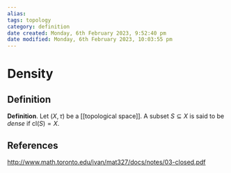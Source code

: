 ```yaml
---
alias: 
tags: topology
category: definition
date created: Monday, 6th February 2023, 9:52:40 pm
date modified: Monday, 6th February 2023, 10:03:55 pm
---
```

# Density

## Definition

**Definition**. Let $(X,\tau)$ be a [[topological space]]. A subset $S\subseteq X$ is said to be _dense_ if $\mathrm{cl}(S)=X$.

## References

http://www.math.toronto.edu/ivan/mat327/docs/notes/03-closed.pdf